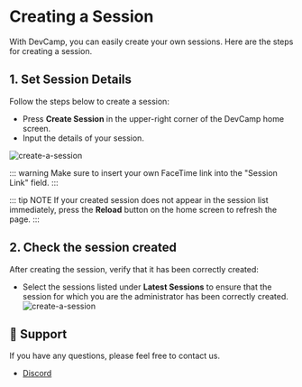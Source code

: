# Creating a Session

With DevCamp, you can easily create your own sessions. Here are the steps for creating a session.

## 1. Set Session Details

Follow the steps below to create a session:

- Press **Create Session** in the upper-right corner of the DevCamp home screen.
- Input the details of your session.

![create-a-session](/create-a-session1.png)

::: warning
Make sure to insert your own FaceTime link into the "Session Link" field.
:::

::: tip NOTE
If your created session does not appear in the session list immediately, press the **Reload** button on the home screen to refresh the page.
:::

## 2. Check the session created

After creating the session, verify that it has been correctly created:

- Select the sessions listed under **Latest Sessions** to ensure that the session for which you are the administrator has been correctly created.
![create-a-session](/create-a-session2.png)

## 📢 Support

If you have any questions, please feel free to contact us.
- [Discord](https://discord.gg/t5X6KZruQQ)